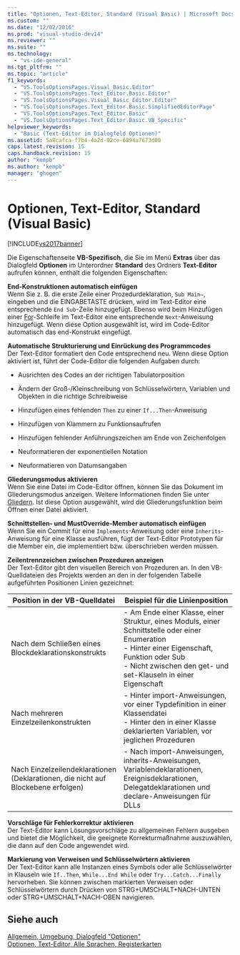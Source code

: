 ```yaml
---
title: "Optionen, Text-Editor, Standard (Visual Basic) | Microsoft Docs"
ms.custom: ""
ms.date: "12/02/2016"
ms.prod: "visual-studio-dev14"
ms.reviewer: ""
ms.suite: ""
ms.technology: 
  - "vs-ide-general"
ms.tgt_pltfrm: ""
ms.topic: "article"
f1_keywords: 
  - "VS.ToolsOptionsPages.Visual_Basic.Editor"
  - "VS.ToolsOptionsPages.Text_Editor.Basic.Editor"
  - "VS.ToolsOptionsPages.Visual_Basic_Editor.Editor"
  - "VS.ToolsOptionsPages.Text_Editor.Basic.SimplifiedEditorPage"
  - "VS.ToolsOptionsPages.Text_Editor.Basic"
  - "VS.ToolsOptionsPages.Text_Editor.Basic.VB_Specific"
helpviewer_keywords: 
  - "Basic (Text-Editor im Dialogfeld Optionen)"
ms.assetid: 5a8cafca-f7b4-4a2d-92ce-6894a7673d00
caps.latest.revision: 15
caps.handback.revision: 15
author: "kempb"
ms.author: "kempb"
manager: "ghogen"
---
```

# Optionen, Text-Editor, Standard (Visual Basic)
[!INCLUDE[vs2017banner](../../code-quality/includes/vs2017banner.md)]

Die Eigenschaftenseite **VB\-Spezifisch**, die Sie im Menü **Extras** über das Dialogfeld **Optionen** im Unterordner **Standard** des Ordners **Text\-Editor** aufrufen können, enthält die folgenden Eigenschaften:  
  
 **End\-Konstruktionen automatisch einfügen**  
 Wenn Sie z. B. die erste Zeile einer Prozedurdeklaration, `Sub Main—`, eingeben und die EINGABETASTE drücken, wird im Text\-Editor eine entsprechende `End Sub`\-Zeile hinzugefügt.  Ebenso wird beim Hinzufügen einer [For](/dotnet/visual-basic/language-reference/statements/for-next-statement)\-Schleife im Text\-Editor eine entsprechende `Next`\-Anweisung hinzugefügt.  Wenn diese Option ausgewählt ist, wird im Code\-Editor automatisch das end\-Konstrukt eingefügt.  
  
 **Automatische Strukturierung und Einrückung des Programmcodes**  
 Der Text\-Editor formatiert den Code entsprechend neu.  Wenn diese Option aktiviert ist, führt der Code\-Editor die folgenden Aufgaben durch:  
  
-   Ausrichten des Codes an der richtigen Tabulatorposition  
  
-   Ändern der Groß\-\/Kleinschreibung von Schlüsselwörtern, Variablen und Objekten in die richtige Schreibweise  
  
-   Hinzufügen eines fehlenden `Then` zu einer `If...Then`\-Anweisung  
  
-   Hinzufügen von Klammern zu Funktionsaufrufen  
  
-   Hinzufügen fehlender Anführungszeichen am Ende von Zeichenfolgen  
  
-   Neuformatieren der exponentiellen Notation  
  
-   Neuformatieren von Datumsangaben  
  
 **Gliederungsmodus aktivieren**  
 Wenn Sie eine Datei im Code\-Editor öffnen, können Sie das Dokument im Gliederungsmodus anzeigen.  Weitere Informationen finden Sie unter [Gliedern](../../ide/outlining.md).  Ist diese Option ausgewählt, wird die Gliederungsfunktion beim Öffnen einer Datei aktiviert.  
  
 **Schnittstellen\- und MustOverride\-Member automatisch einfügen**  
 Wenn Sie ein Commit für eine `Implements`\-Anweisung oder eine `Inherits`\-Anweisung für eine Klasse ausführen, fügt der Text\-Editor Prototypen für die Member ein, die implementiert bzw. überschrieben werden müssen.  
  
 **Zeilentrennzeichen zwischen Prozeduren anzeigen**  
 Der Text\-Editor gibt den visuellen Bereich von Prozeduren an.  In den VB\-Quelldateien des Projekts werden an den in der folgenden Tabelle aufgeführten Positionen Linien gezeichnet:  
  
|Position in der VB\-Quelldatei|Beispiel für die Linienposition|  
|------------------------------------|-------------------------------------|  
|Nach dem Schließen eines Blockdeklarationskonstrukts|-   Am Ende einer Klasse, einer Struktur, eines Moduls, einer Schnittstelle oder einer Enumeration<br />-   Hinter einer Eigenschaft, Funktion oder Sub<br />-   Nicht zwischen den get\- und set\-Klauseln in einer Eigenschaft|  
|Nach mehreren Einzelzeilenkonstrukten|-   Hinter import\-Anweisungen, vor einer Typdefinition in einer Klassendatei<br />-   Hinter den in einer Klasse deklarierten Variablen, vor jeglichen Prozeduren|  
|Nach Einzelzeilendeklarationen \(Deklarationen, die nicht auf Blockebene erfolgen\)|-   Nach import\-Anweisungen, inherits\-Anweisungen, Variablendeklarationen, Ereignisdeklarationen, Delegatdeklarationen und declare\-Anweisungen für DLLs|  
  
 **Vorschläge für Fehlerkorrektur aktivieren**  
 Der Text\-Editor kann Lösungsvorschläge zu allgemeinen Fehlern ausgeben und bietet die Möglichkeit, die geeignete Korrekturmaßnahme auszuwählen, die dann auf den Code angewendet wird.  
  
 **Markierung von Verweisen und Schlüsselwörtern aktivieren**  
 Der Text\-Editor kann alle Instanzen eines Symbols oder alle Schlüsselwörter in Klauseln wie `If..Then`, `While...End While` oder `Try...Catch...Finally` hervorheben.  Sie können zwischen markierten Verweisen oder Schlüsselwörtern durch Drücken von STRG\+UMSCHALT\+NACH\-UNTEN oder STRG\+UMSCHALT\+NACH\-OBEN navigieren.  
  
## Siehe auch  
 [Allgemein, Umgebung, Dialogfeld "Optionen"](../../ide/reference/general-environment-options-dialog-box.md)   
 [Optionen, Text\-Editor, Alle Sprachen, Registerkarten](../../ide/reference/options-text-editor-all-languages-tabs.md)
